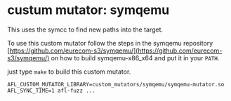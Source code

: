 # custum mutator: symqemu

This uses the symcc to find new paths into the target.

To use this custom mutator follow the steps in the symqemu repository 
[https://github.com/eurecom-s3/symqemu/](https://github.com/eurecom-s3/symqemu/) 
on how to build symqemu-x86_x64 and put it in your `PATH`.

just type `make` to build this custom mutator.

```AFL_CUSTOM_MUTATOR_LIBRARY=custom_mutators/symqemu/symqemu-mutator.so AFL_SYNC_TIME=1 afl-fuzz ...```
